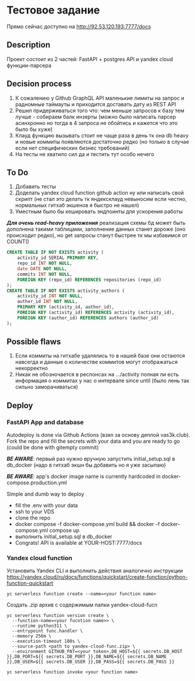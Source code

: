 # Тестовое задание
Прямо сейчас доступно на http://92.53.120.193:7777/docs
## Description
Проект состоит из 2 частей: FastAPI + postgres API и yandex cloud функции-парсера
## Decision process
1. К сожалению у Github GraphQL API маленькие лимиты на запрос и радномные таймауты и приходится доставать дату из REST API
2. Решил придерживаться того что: чем меньше запросов к базу тем лучше - собираем балк инзерты (можно было написать парсер асинхронно но тогда в 4 запроса не обойтись и кажется что это было бы хуже)
3. Клауд функцию вызывать стоит не чаще раза в день тк она db heavy и новые коммиты появляются достаточно редко (но только в случае если нет специфических бизнес требований)
4. На тесты не хватило сил да и тестить тут особо нечего

## To Do
1. Добавить тесты
2. Доделать yandex cloud function github action ну или написать свой скрипт (не стал это делать тк яндексклауд невыносим если честно, нормальных гитхаб экшенов я быстро не нашел)
3. Уместным было бы кешировать эндпоинты для ускорения работы

***Для очень read-heavy приложения*** реализация схемы бд может быть дополнена такими таблицами, заполнение данных станет дороже (оно происходит редко), но get запросы станут быстрее тк мы избавимся от COUNT() 
```sql
CREATE TABLE IF NOT EXISTS activity (
    activity_id SERIAL PRIMARY KEY,
    repo_id INT NOT NULL,
    date DATE NOT NULL,
    commits INT NOT NULL,
    FOREIGN KEY (repo_id) REFERENCES repositories (repo_id)
);
CREATE TABLE IF NOT EXISTS activity_authors (
    activity_id INT NOT NULL,
    author_id INT NOT NULL,
    PRIMARY KEY (activity_id, author_id),
    FOREIGN KEY (activity_id) REFERENCES activity (activity_id),
    FOREIGN KEY (author_id) REFERENCES authors (author_id)
);
```

## Possible flaws
1. Если коммиты на гитхабе удалялись то в нашей базе они остаются навсегда и данные о количестве коммитов могут отображаться некорректно
2. Никак не обозночается в респонсах на .../activity полная ли есть информация о коммитах у нас о интервале since until (было лень так сильно заморачиваться)

## Deploy

### FastAPI App and database
Autodeploy is done via Github Actions (взял за основу деплой vas3k.club). Fork the repo and fill the secrets with your data and you are ready to go (could be done with gitempty commit)

***BE AWARE***: первый раз нужно вручную запустить initial_setup.sql в db_docker (надо в гитхаб экшн бы добавить но я уже засыпаю)

***BE AWARE***: app's docker image name is currently hardcoded in docker-compose.production.yml

Simple and dumb way to deploy
- fill the .env with your data
- ssh to your VDS
- clone the repo
- docker compose -f docker-compose.yml build && docker -f docker-compose.yml compose up
- выполнить initial_setup.sql в db_docker
- Congrats! API is available at YOUR-HOST:7777/docs
### Yandex cloud function
Установить Yandex CLI и выполнить действия аналогично инструкции
https://yandex.cloud/ru/docs/functions/quickstart/create-function/python-function-quickstart
```
yc serverless function create --name=<your function name>
```
Создать .zip архив с содержимым папки yandex-cloud-fucn
```
yc serverless function version create \
  --function-name=<your fucntion name>> \
  --runtime python311 \
  --entrypoint func.handler \
  --memory 256m \
  --execution-timeout 180s \
  --source-path <path to yandex-cloud-func.zip> \
  --environment GITHUB_PAT=<your token>,DB_HOST=${{ secrets.DB_HOST }},DB_PORT=${{ secrets.DB_PORT }},DB_NAME=${{ secrets.DB_NAME }},DB_USER=${{ secrets.DB_USER }},DB_PASS=${{ secrets.DB_PASS }}
```
```
yc serverless function invoke <your function name>
```